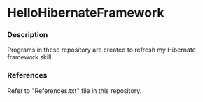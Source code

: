 # HelloHibernateFramework


### Description

Programs in these repository are created to refresh my Hibernate framework skill.

### References

Refer to "References.txt" file in this repository.
